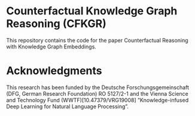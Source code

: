 # Counterfactual Knowledge Graph Reasoning (CFKGR)

This repository contains the code for the paper Counterfactual Reasoning with Knowledge Graph Embeddings.

# Acknowledgments

This research has been funded by the Deutsche Forschungsgemeinschaft (DFG, German Research Foundation) RO 5127/2-1 and the Vienna Science and Technology Fund (WWTF)[10.47379/VRG19008] ”Knowledge-infused Deep Learning for Natural Language Processing”.
